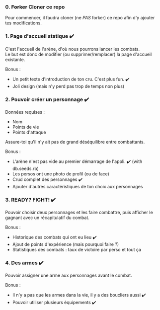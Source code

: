 ### 0. ~~Forker~~ Cloner ce repo

Pour commencer, il faudra cloner (ne *PAS* forker) ce repo afin d'y ajouter tes modifications.

### 1. Page d'accueil statique  :heavy_check_mark:

C'est l'accueil de l'arène, d'où nous pourrons lancer les combats.  
Le but est donc de modifier (ou supprimer/remplacer) la page d'accueil existante.

Bonus :
- Un petit texte d'introduction de ton cru. C'est plus fun. :heavy_check_mark:
- Joli design (mais n'y perd pas trop de temps non plus)

### 2. Pouvoir créer un personnage  :heavy_check_mark:

Données requises :

- Nom
- Points de vie
- Points d'attaque

Assure-toi qu'il n'y ait pas de grand déséquilibre entre combattants.  

Bonus :

- L'arène n'est pas vide au premier démarrage de l'appli. :heavy_check_mark: (with db.seeds.rb)
- Les persos ont une photo de profil (ou de face)
- Crud complet des personnages  :heavy_check_mark:
- Ajouter d'autres caractéristiques de ton choix aux personnages

### 3. READY? FIGHT!  :heavy_check_mark:

Pouvoir choisir deux personnages et les faire combattre, puis afficher le gagnant avec un récapitulatif du combat.

Bonus :

- Historique des combats qui ont eu lieu  :heavy_check_mark:
- Ajout de points d'expérience (mais pourquoi faire ?)
- Statistiques des combats : taux de victoire par perso et tout ça

### 4. Des armes  :heavy_check_mark:

Pouvoir assigner une arme aux personnages avant le combat.

Bonus :

- Il n'y a pas que les armes dans la vie, il y a des boucliers aussi  :heavy_check_mark:
- Pouvoir utiliser plusieurs équipements  :heavy_check_mark:
